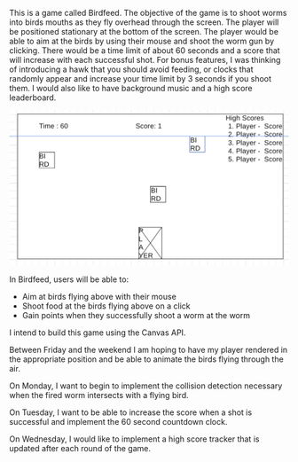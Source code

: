 This is a game called Birdfeed. The objective of the game is to shoot worms into birds mouths as they fly overhead through the screen. The player will be positioned stationary at the bottom of the screen. The player would be able to aim at the birds by using their mouse and shoot the worm gun by clicking. There would be a time limit of about 60 seconds and a score that will increase with each successful shot. For bonus features, I was thinking of introducing a hawk that you should avoid feeding, or clocks that randomly appear and increase your time limit by 3 seconds if you shoot them. I would also like to have background music and a high score leaderboard.

![wireframe](./images/Screenshot%202023-03-09%20at%202.00.26%20PM.png)

In Birdfeed, users will be able to:

- Aim at birds flying above with their mouse
- Shoot food at the birds flying above on a click
- Gain points when they successfully shoot a worm at the worm

I intend to build this game using the Canvas API.

Between Friday and the weekend I am hoping to have my player rendered in the appropriate position and be able to animate the birds flying through the air.

On Monday, I want to begin to implement the collision detection necessary when the fired worm intersects with a flying bird.

On Tuesday, I want to be able to increase the score when a shot is successful and implement the 60 second countdown clock.

On Wednesday, I would like to implement a high score tracker that is updated after each round of the game.
